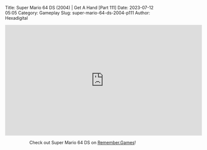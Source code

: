 Title: Super Mario 64 DS (2004) | Get A Hand [Part 111]
Date: 2023-07-12 05:05
Category: Gameplay
Slug: super-mario-64-ds-2004-p111
Author: Hexadigital

<center><iframe src="https://www.youtube.com/embed/OA_gAJIgWO0?feature=oembed" allow="accelerometer; autoplay; encrypted-media; gyroscope; picture-in-picture" width="640" height="360" frameborder="0"></iframe>

Check out Super Mario 64 DS on [Remember.Games](https://remember.games/game/2250/super-mario-64-ds/)!</center>